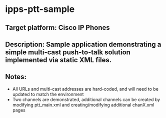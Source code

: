 # ipps-ptt-sample

## Target platform: Cisco IP Phones

## Description: Sample application demonstrating a simple multi-cast push-to-talk solution implemented via static XML files.

## Notes:
* All URLs and multi-cast addresses are hard-coded, and will need to be updated to match the environment
* Two channels are demonstrated, additional channels can be created by modifying ptt_main.xml and creating/modifying additional chanX.xml pages
